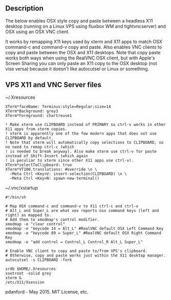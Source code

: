 Description
----------------------------
The below enables OSX style copy and paste between a headless X11 desktop (running on a Linux VPS using
fluxbox WM and tightvncserver) and OSX using an OSX VNC client.

It works by remapping X11 keys used by xterm and X11 apps to match OSX command-c and command-v copy and
paste. Also enables VNC clients to copy and paste between the OSX and X11 desktops. Note that copy paste
works both ways when using the RealVNC OSX client, but with Apple's Screen Sharing you can only paste an
X11 copy to the OSX desktop (not vise versa) because it doesn't like autocutsel or Linux or something.

VPS X11 and VNC Server files
----------------------------
\~/.Xresources

    XTerm*faceName: Terminus:style=Regular:size=14
    XTerm*Background: grey3
    XTerm*Foreground: chartreuse1

    ! Make xterm use CLIPBOARD instead of PRIMARY so ctrl-v works in other X11 apps from xterm copies.
    ! xterm is apparently one of the few modern apps that does not use CLIPBOARD by default.
    ! Note that xterm will automatically copy selections to CLIPBOARD, so no need to remap ctrl-c (which
    ! is needed to break anyway). Also make xterm use ctrl-v for paste instead of Shift-Insert (which again
    ! is peculiar to xterm since other X11 apps use ctrl-v).
    XTerm*selectToClipboard: true
    XTerm*VT100.translations: #override \n \
      ~Meta Ctrl <Key>V: insert-selection(CLIPBOARD) \n \
      ~Meta Ctrl <Key>N: spawn-new-terminal()

\~/.vnc/xstartup

    #!/bin/sh

    # Map OSX command-c and command-v to X11 ctrl-c and ctrl-v
    # Alt_L and Super_L are what xev reports osx command keys (left and right) as mapped to.
    # Add them to xmodmap's control modifier.
    xmodmap -e "clear control"
    xmodmap -e "keycode 14 = Alt_L" #RealVNC default OSX Left Command Key
    xmodmap -e "keycode 89 = Super_L" #RealVNC default OSX Right Command Key
    xmodmap -e "add control = Control_L Control_R Alt_L Super_L"
    
    # Enable VNC client to copy and paste to/from VPS's clipboard.
    # Otherwise, copy and paste works just within the X11 desktop manager.
    autocutsel -s CLIPBOARD -fork

    xrdb $HOME/.Xresources
    xsetroot -solid grey
    xterm &
    /etc/X11/Xsession

pdanford - May 2015. MIT License, etc.
